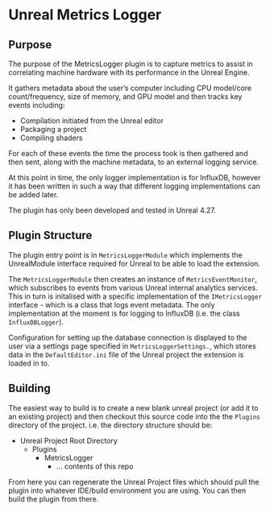 # Unreal Metrics Logger

## Purpose

The purpose of the MetricsLogger plugin is to capture metrics to assist in correlating machine hardware with its performance in the Unreal Engine.

It gathers metadata about the user’s computer including CPU model/core count/frequency, size of memory, and GPU model and then tracks key events including:

- Compilation initiated from the Unreal editor
- Packaging a project
- Compiling shaders

For each of these events the time the process took is then gathered and then sent, along with the machine metadata, to an external logging service.

At this point in time, the only logger implementation is for InfluxDB, however it has been written in such a way that different logging implementations can be added later.

The plugin has only been developed and tested in Unreal 4.27.


## Plugin Structure

The plugin entry point is in `MetricsLoggerModule` which implements the UnrealModule interface required for Unreal to be able to load the extension.

The `MetricsLoggerModule` then creates an instance of `MetricsEventMonitor`, which subscribes to events from various Unreal internal analytics services. This in turn is initalised with a specific implementation of the `IMetricsLogger` interface - which is a class that logs event metadata. The only implementation at the moment is for logging to InfluxDB (i.e. the class `InfluxDBLogger`).

Configuration for setting up the database connection is displayed to the user via a settings page specified in `MetricsLoggerSettings.`, which stores data in the `DefaultEditor.ini` file of the Unreal project the extension is loaded in to.


## Building

The easiest way to build is to create a new blank unreal project (or add it to an existing project) and then checkout this source code into the the `Plugins` directory of the project. i.e. the directory structure should be:

- Unreal Project Root Directory
  - Plugins
    - MetricsLogger
      - ... contents of this repo

From here you can regenerate the Unreal Project files which should pull the plugin into whatever IDE/build environment you are using. You can then build the plugin from there.

